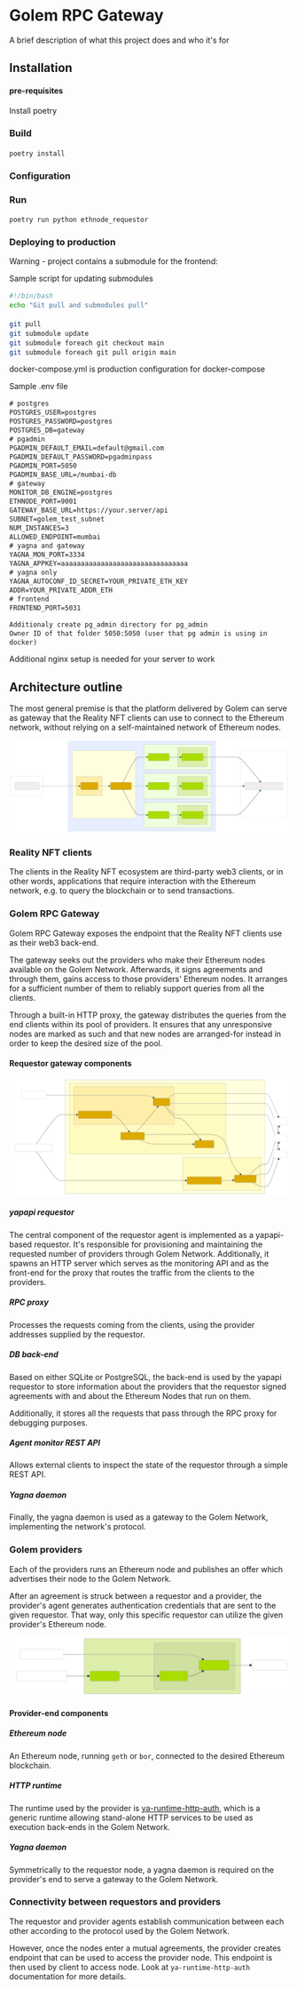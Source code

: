 # Golem RPC Gateway

A brief description of what this project does and who it's for


## Installation

#### pre-requisites

Install poetry

### Build

`poetry install`

### Configuration

### Run

`poetry run python ethnode_requestor`


### Deploying to production

Warning - project contains a submodule for the frontend:

Sample script for updating submodules

```bash
#!/bin/bash
echo "Git pull and submodules pull"

git pull
git submodule update
git submodule foreach git checkout main
git submodule foreach git pull origin main
```

docker-compose.yml is production configuration for docker-compose

Sample .env file 

```
# postgres
POSTGRES_USER=postgres 
POSTGRES_PASSWORD=postgres
POSTGRES_DB=gateway
# pgadmin
PGADMIN_DEFAULT_EMAIL=default@gmail.com
PGADMIN_DEFAULT_PASSWORD=pgadminpass
PGADMIN_PORT=5050
PGADMIN_BASE_URL=/mumbai-db
# gateway
MONITOR_DB_ENGINE=postgres
ETHNODE_PORT=9001
GATEWAY_BASE_URL=https://your.server/api
SUBNET=golem_test_subnet
NUM_INSTANCES=3
ALLOWED_ENDPOINT=mumbai
# yagna and gateway
YAGNA_MON_PORT=3334
YAGNA_APPKEY=aaaaaaaaaaaaaaaaaaaaaaaaaaaaaaaa
# yagna only
YAGNA_AUTOCONF_ID_SECRET=YOUR_PRIVATE_ETH_KEY
ADDR=YOUR_PRIVATE_ADDR_ETH
# frontend
FRONTEND_PORT=5031
```

```
Additionaly create pg_admin directory for pg_admin
Owner ID of that folder 5050:5050 (user that pg admin is using in docker)
```

Additional nginx setup is needed for your server to work

## Architecture outline

The most general premise is that the platform delivered by Golem can serve as
gateway that the Reality NFT clients can use to connect to the Ethereum network,
without relying on a self-maintained network of Ethereum nodes.

![Architecture outline](docs/architecture_outline.svg)

### Reality NFT clients

The clients in the Reality NFT ecosystem are third-party web3 clients, or in other words, 
applications that require interaction with the Ethereum network, e.g. to query the
blockchain or to send transactions.

### Golem RPC Gateway

Golem RPC Gateway exposes the endpoint that the Reality NFT clients use as their
web3 back-end.

The gateway seeks out the providers who make their Ethereum nodes available on the 
Golem Network. Afterwards, it signs agreements and through them, gains access to those 
providers' Ethereum nodes. It arranges for a sufficient number of them to reliably 
support queries from all the clients.

Through a built-in HTTP proxy, the gateway distributes the queries from the end clients 
within its pool of providers. It ensures that any unresponsive nodes are marked as such
and that new nodes are arranged-for instead in order to keep the desired size of the 
pool.

#### Requestor gateway components

![Requestor agent](docs/requestor_agent.svg)

##### yapapi requestor

The central component of the requestor agent is implemented as a yapapi-based requestor.
It's responsible for provisioning and maintaining the requested number of providers
through Golem Network. Additionally, it spawns an HTTP server which serves as the
monitoring API and as the front-end for the proxy that routes the traffic from the
clients to the providers.

##### RPC proxy

Processes the requests coming from the clients, using the provider addresses supplied
by the requestor.

##### DB back-end

Based on either SQLite or PostgreSQL, the back-end is used by the yapapi requestor to
store information about the providers that the requestor signed agreements with and
about the Ethereum Nodes that run on them.

Additionally, it stores all the requests that pass through the RPC proxy for debugging
purposes.

##### Agent monitor REST API

Allows external clients to inspect the state of the requestor through a simple REST API.


##### Yagna daemon

Finally, the yagna daemon is used as a gateway to the Golem Network, implementing the
network's protocol.


### Golem providers

Each of the providers runs an Ethereum node and publishes an offer which advertises their
node to the Golem Network.

After an agreement is struck between a requestor and a provider, the provider's agent
generates authentication credentials that are sent to the given requestor. That way,
only this specific requestor can utilize the given provider's Ethereum node.

![Provider agent](docs/provider_agent.svg)

#### Provider-end components

##### Ethereum node

An Ethereum node, running `geth` or `bor`, connected to the desired Ethereum blockchain.

##### HTTP runtime

The runtime used by the provider is [ya-runtime-http-auth](https://github.com/golemfactory/ya-runtime-http-auth),
which is a generic runtime allowing stand-alone HTTP services to be used as execution
back-ends in the Golem Network.

##### Yagna daemon

Symmetrically to the requestor node, a yagna daemon is required on the provider's end to
serve a gateway to the Golem Network.

### Connectivity between requestors and providers

The requestor and provider agents establish communication between each other according 
to the protocol used by the Golem Network.

However, once the nodes enter a mutual agreements, the provider creates endpoint that
can be used to access the provider node. This endpoint is then used by client to access node.
Look at `ya-runtime-http-auth` documentation for more details.
